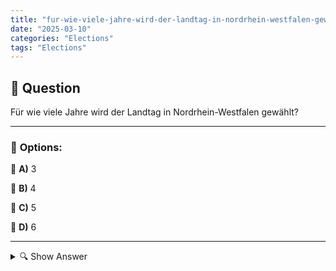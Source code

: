 ```yaml
---
title: "fur-wie-viele-jahre-wird-der-landtag-in-nordrhein-westfalen-gewahlt"
date: "2025-03-10"
categories: "Elections"
tags: "Elections"
---
```


## 📌 **Question**

Für wie viele Jahre wird der Landtag in Nordrhein-Westfalen gewählt?



---

### 📝 **Options:**

🔘 **A)** 3

🔘 **B)** 4

🔘 **C)** 5

🔘 **D)** 6

---

<details>
  <summary>🔍 Show Answer</summary>

  <p>
💡  <b>Correct Answer:</b>  c
  </p>
  <p>
    📖<b>Explanation:</b>
    Der Landtag ist das Parlament des Bundeslandes Nordrhein-Westfalen in Deutschland. Er besteht aus gewählten Abgeordneten, die die Interessen der Bürger vertreten und die Landespolitik gestalten. Die Amtszeit des Landtags bestimmt, wie lange diese Abgeordneten im Amt bleiben, bevor Neuwahlen stattfinden. Die Dauer der Wahlperiode kann die politische Stabilität und Planungssicherheit im Land beeinflussen. Daher ist es wichtig zu wissen, für wie viele Jahre der Landtag in Nordrhein-Westfalen gewählt wird, um das politische System und die Wahlzyklen besser zu verstehen.
  </p>
</details>
